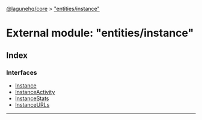 [@lagunehq/core](../README.md) > ["entities/instance"](../modules/_entities_instance_.md)

# External module: "entities/instance"

## Index

### Interfaces

* [Instance](../interfaces/_entities_instance_.instance.md)
* [InstanceActivity](../interfaces/_entities_instance_.instanceactivity.md)
* [InstanceStats](../interfaces/_entities_instance_.instancestats.md)
* [InstanceURLs](../interfaces/_entities_instance_.instanceurls.md)

---

